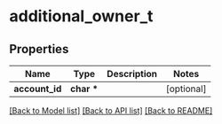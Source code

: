 # additional_owner_t

## Properties
Name | Type | Description | Notes
------------ | ------------- | ------------- | -------------
**account_id** | **char \*** |  | [optional] 

[[Back to Model list]](../README.md#documentation-for-models) [[Back to API list]](../README.md#documentation-for-api-endpoints) [[Back to README]](../README.md)


